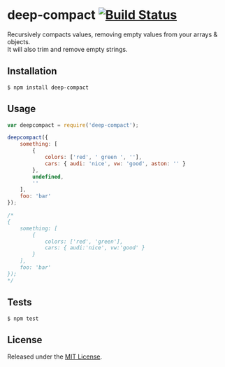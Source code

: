 # deep-compact [![Build Status](https://travis-ci.org/IndigoUnited/node-deep-compact.svg?branch=master)](https://travis-ci.org/IndigoUnited/node-deep-compact)

Recursively compacts values, removing empty values from your arrays & objects.   
It will also trim and remove empty strings.


## Installation

`$ npm install deep-compact`


## Usage

```js
var deepcompact = require('deep-compact');

deepcompact({
    something: [
        {
            colors: ['red', ' green ', ''],
            cars: { audi: 'nice', vw: 'good', aston: '' }
        },
        undefined,
        ''
    ],
    foo: 'bar'
});

/*
{
    something: [
        {
            colors: ['red', 'green'],
            cars: { audi:'nice', vw:'good' }
        }
    ],
    foo: 'bar'
});
*/
```

## Tests

`$ npm test`


## License

Released under the [MIT License](http://www.opensource.org/licenses/mit-license.php).
